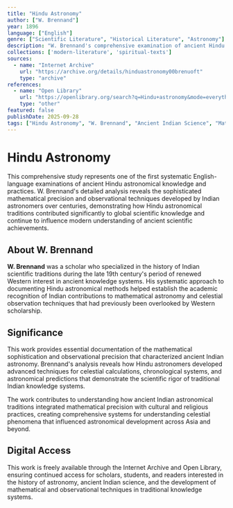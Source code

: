 ```yaml
---
title: "Hindu Astronomy"
author: ["W. Brennand"]
year: 1896
language: ["English"]
genre: ["Scientific Literature", "Historical Literature", "Astronomy"]
description: "W. Brennand's comprehensive examination of ancient Hindu astronomical knowledge and practices. This pioneering 1896 work explores the sophisticated mathematical and observational techniques developed by Indian astronomers, documenting the precision and complexity of traditional Hindu astronomical systems that contributed significantly to global astronomical knowledge."
collections: ['modern-literature', 'spiritual-texts']
sources:
  - name: "Internet Archive"
    url: "https://archive.org/details/hinduastronomy00brenuoft"
    type: "archive"
references:
  - name: "Open Library"
    url: "https://openlibrary.org/search?q=Hindu+astronomy&mode=everything"
    type: "other"
featured: false
publishDate: 2025-09-28
tags: ["Hindu Astronomy", "W. Brennand", "Ancient Indian Science", "Mathematical Astronomy", "Astronomical Calculations", "Hindu Mathematics", "Ancient Astronomy", "Indian Scientific Tradition", "Celestial Observations", "Surya Siddhanta", "Astronomical Methods", "History of Astronomy"]
---
```


# Hindu Astronomy

This comprehensive study represents one of the first systematic English-language examinations of ancient Hindu astronomical knowledge and practices. W. Brennand's detailed analysis reveals the sophisticated mathematical precision and observational techniques developed by Indian astronomers over centuries, demonstrating how Hindu astronomical traditions contributed significantly to global scientific knowledge and continue to influence modern understanding of ancient scientific achievements.

## About W. Brennand

**W. Brennand** was a scholar who specialized in the history of Indian scientific traditions during the late 19th century's period of renewed Western interest in ancient knowledge systems. His systematic approach to documenting Hindu astronomical methods helped establish the academic recognition of Indian contributions to mathematical astronomy and celestial observation techniques that had previously been overlooked by Western scholarship.

## Significance

This work provides essential documentation of the mathematical sophistication and observational precision that characterized ancient Indian astronomy. Brennand's analysis reveals how Hindu astronomers developed advanced techniques for celestial calculations, chronological systems, and astronomical predictions that demonstrate the scientific rigor of traditional Indian knowledge systems.

The work contributes to understanding how ancient Indian astronomical traditions integrated mathematical precision with cultural and religious practices, creating comprehensive systems for understanding celestial phenomena that influenced astronomical development across Asia and beyond.

## Digital Access

This work is freely available through the Internet Archive and Open Library, ensuring continued access for scholars, students, and readers interested in the history of astronomy, ancient Indian science, and the development of mathematical and observational techniques in traditional knowledge systems.